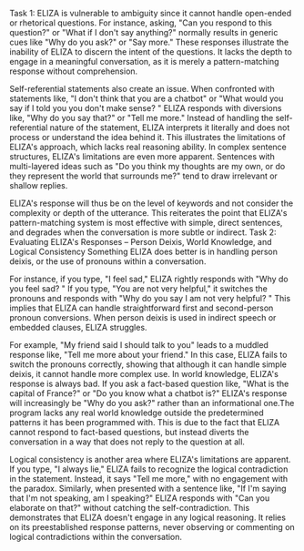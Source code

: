 Task 1: 
ELIZA is vulnerable to ambiguity since it cannot handle open-ended or rhetorical questions. For instance, asking, "Can you respond to this question?" or "What if I don't say anything?" normally results in generic cues like "Why do you ask?" or "Say more." These responses illustrate the inability of ELIZA to discern the intent of the questions. It lacks the depth to engage in a meaningful conversation, as it is merely a pattern-matching response without comprehension.

Self-referential statements also create an issue. When confronted with statements like, "I don't think that you are a chatbot" or "What would you say if I told you you don't make sense? " ELIZA responds with diversions like, "Why do you say that?" or "Tell me more." Instead of handling the self-referential nature of the statement, ELIZA interprets it literally and does not process or understand the idea behind it. This illustrates the limitations of ELIZA's approach, which lacks real reasoning ability. In complex sentence structures, ELIZA's limitations are even more apparent. Sentences with multi-layered ideas such as "Do you think my thoughts are my own, or do they represent the world that surrounds me?" tend to draw irrelevant or shallow replies.

ELIZA's response will thus be on the level of keywords and not consider the complexity or depth of the utterance. This reiterates the point that ELIZA's pattern-matching system is most effective with simple, direct sentences, and degrades when the conversation is more subtle or indirect. Task 2: Evaluating ELIZA's Responses – Person Deixis, World Knowledge, and Logical Consistency Something ELIZA does better is in handling person deixis, or the use of pronouns within a conversation.

For instance, if you type, "I feel sad," ELIZA rightly responds with "Why do you feel sad? " If you type, "You are not very helpful," it switches the pronouns and responds with "Why do you say I am not very helpful? " This implies that ELIZA can handle straightforward first and second-person pronoun conversions. When person deixis is used in indirect speech or embedded clauses, ELIZA struggles.

For example, "My friend said I should talk to you" leads to a muddled response like, "Tell me more about your friend." In this case, ELIZA fails to switch the pronouns correctly, showing that although it can handle simple deixis, it cannot handle more complex use. In world knowledge, ELIZA's response is always bad. If you ask a fact-based question like, "What is the capital of France?" or "Do you know what a chatbot is?" ELIZA's response will increasingly be "Why do you ask?" rather than an informational one.The program lacks any real world knowledge outside the predetermined patterns it has been programmed with. This is due to the fact that ELIZA cannot respond to fact-based questions, but instead diverts the conversation in a way that does not reply to the question at all.

Logical consistency is another area where ELIZA's limitations are apparent. If you type, "I always lie," ELIZA fails to recognize the logical contradiction in the statement. Instead, it says "Tell me more," with no engagement with the paradox. Similarly, when presented with a sentence like, "If I'm saying that I'm not speaking, am I speaking?" ELIZA responds with "Can you elaborate on that?" without catching the self-contradiction. This demonstrates that ELIZA doesn't engage in any logical reasoning. It relies on its preestablished response patterns, never observing or commenting on logical contradictions within the conversation.